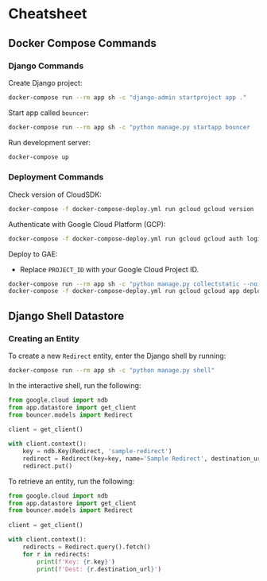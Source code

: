# Cheatsheet

## Docker Compose Commands

### Django Commands

Create Django project:

```sh
docker-compose run --rm app sh -c "django-admin startproject app ."
```

Start app called `bouncer`:

```sh
docker-compose run --rm app sh -c "python manage.py startapp bouncer
```

Run development server:

```sh
docker-compose up
```

### Deployment Commands

Check version of CloudSDK:

```sh
docker-compose -f docker-compose-deploy.yml run gcloud gcloud version
```

Authenticate with Google Cloud Platform (GCP):

```sh
docker-compose -f docker-compose-deploy.yml run gcloud gcloud auth login
```

Deploy to GAE:

 * Replace `PROJECT_ID` with your Google Cloud Project ID.

```sh
docker-compose run --rm app sh -c "python manage.py collectstatic --noinput"
docker-compose -f docker-compose-deploy.yml run gcloud gcloud app deploy --project PROJECT_ID
```

## Django Shell Datastore

### Creating an Entity

To create a new `Redirect` entity, enter the Django shell by running:

```sh
docker-compose run --rm app sh -c "python manage.py shell"
```

In the interactive shell, run the following:

```python
from google.cloud import ndb
from app.datastore import get_client
from bouncer.models import Redirect
 
client = get_client()

with client.context():
    key = ndb.Key(Redirect, 'sample-redirect')
    redirect = Redirect(key=key, name='Sample Redirect', destination_url='https://example.com')
    redirect.put()
```

To retrieve an entity, run the following:

```python
from google.cloud import ndb
from app.datastore import get_client
from bouncer.models import Redirect
 
client = get_client()

with client.context():
    redirects = Redirect.query().fetch()
    for r in redirects:
        print(f'Key: {r.key}')
        print(f'Dest: {r.destination_url}')
 
```

